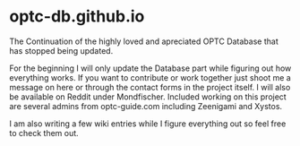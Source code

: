 # optc-db.github.io

The Continuation of the highly loved and apreciated OPTC Database that has stopped being updated.

For the beginning I will only update the Database part while figuring out how everything works.
If you want to contribute or work together just shoot me a message on here or through the contact forms in the project itself.
I will also be available on Reddit under Mondfischer. Included working on this project are several admins from optc-guide.com including Zeenigami and Xystos.

I am also writing a few wiki entries while I figure everything out so feel free to check them out.
